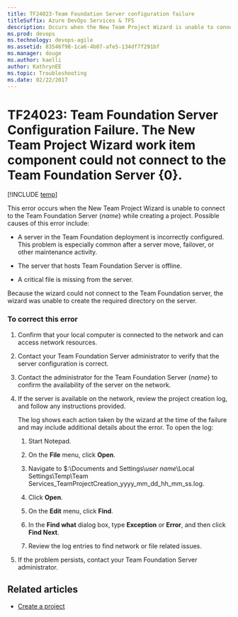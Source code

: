 ```yaml
---
title: TF24023-Team Foundation Server configuration failure
titleSuffix: Azure DevOps Services & TFS
description: Occurs when the New Team Project Wizard is unable to connect to the Team Foundation Server while creating a project 
ms.prod: devops
ms.technology: devops-agile
ms.assetid: 83546f98-1ca6-4b07-afe5-134df7f291bf
ms.manager: douge
ms.author: kaelli
author: KathrynEE
ms.topic: Troubleshooting
ms.date: 02/22/2017
---
```


# TF24023: Team Foundation Server Configuration Failure. The New Team Project Wizard work item component could not connect to the Team Foundation Server {0}.

[!INCLUDE [temp](../../_shared/version-vsts-tfs-all-versions.md)]

This error occurs when the New Team Project Wizard is unable to connect to the Team Foundation Server {*name*} while creating a project. Possible causes of this error include:  
  
-   A server in the Team Foundation deployment is incorrectly configured. This problem is especially common after a server move, failover, or other maintenance activity.  
  
-   The server that hosts Team Foundation Server is offline.  
  
-   A critical file is missing from the server.  
  
 Because the wizard could not connect to the Team Foundation server, the wizard was unable to create the required directory on the server.  
  
### To correct this error  
  
1.  Confirm that your local computer is connected to the network and can access network resources.  
  
2.  Contact your Team Foundation Server administrator to verify that the server configuration is correct.  
  
3.  Contact the administrator for the Team Foundation Server {*name*} to confirm the availability of the server on the network.  
  
4.  If the server is available on the network, review the project creation log, and follow any instructions provided.  
  
     The log shows each action taken by the wizard at the time of the failure and may include additional details about the error. To open the log:  
  
    1.  Start Notepad.  
  
    2.  On the **File** menu, click **Open**.  
  
    3.  Navigate to $:\Documents and Settings\\*user name*\Local Settings\Temp\Team Services_TeamProjectCreation_yyyy_mm_dd_hh_mm_ss.log.  
  
    4.  Click **Open**.  
  
    5.  On the **Edit** menu, click **Find**.  
  
    6.  In the **Find what** dialog box, type **Exception** or **Error**, and then click **Find Next**.  
  
    7.  Review the log entries to find network or file related issues.  
  
5.  If the problem persists, contact your Team Foundation Server administrator.  
    
## Related articles
- [Create a project](../../organizations/projects/create-project.md) 